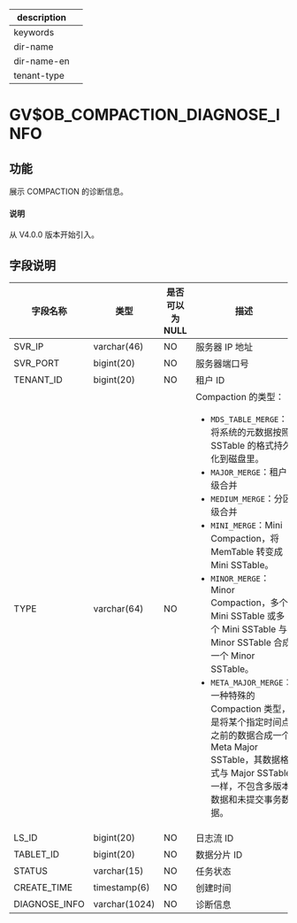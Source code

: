|description||
|---|---|
|keywords||
|dir-name||
|dir-name-en||
|tenant-type||

# GV$OB_COMPACTION_DIAGNOSE_INFO

## 功能

展示 COMPACTION 的诊断信息。

<main id="notice" type='explain'>
  <h4>说明</h4>
  <p>从 V4.0.0 版本开始引入。</p>
</main>

## 字段说明

|     字段名称      |      类型       | 是否可以为 NULL |          描述          |
|---------------|---------------|------------|--------------------------------------------------------------------------|
| SVR_IP        | varchar(46)   | NO         | 服务器 IP 地址            |
| SVR_PORT      | bigint(20)    | NO         | 服务器端口号               |
| TENANT_ID     | bigint(20)    | NO         | 租户 ID                |
| TYPE          | varchar(64)   | NO         | Compaction 的类型：<ul><li>`MDS_TABLE_MERGE`：将系统的元数据按照 SSTable 的格式持久化到磁盘里。</li> <li>`MAJOR_MERGE`：租户级合并</li> <li>`MEDIUM_MERGE`：分区级合并</li> <li>`MINI_MERGE`：Mini Compaction，将 MemTable 转变成 Mini SSTable。</li> <li>`MINOR_MERGE`：Minor Compaction，多个 Mini SSTable 或多个 Mini SSTable 与 Minor SSTable 合成一个 Minor SSTable。</li> <li>`META_MAJOR_MERGE`：一种特殊的 Compaction 类型，是将某个指定时间点之前的数据合成一个 Meta Major SSTable，其数据格式与 Major SSTable 一样，不包含多版本数据和未提交事务数据。</li></ul>   |
| LS_ID         | bigint(20)    | NO         | 日志流 ID               |
| TABLET_ID     | bigint(20)    | NO         | 数据分片 ID              |
| STATUS        | varchar(15)   | NO         | 任务状态                 |
| CREATE_TIME        | timestamp(6)   | NO         | 创建时间                 |
| DIAGNOSE_INFO | varchar(1024) | NO         | 诊断信息                 |
